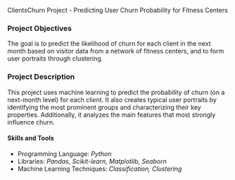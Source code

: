 
<h12>ClientsChurn Project - Predicting User Churn Probability for Fitness Centers</h2>

<h3>Project Objectives</h3>
<p>The goal is to predict the likelihood of churn for each client in the next month based on visitor data from a network of fitness centers, and to form user portraits through clustering.</p>

<h3>Project Description</h3>
<p>This project uses machine learning to predict the probability of churn (on a next-month level) for each client. It also creates typical user portraits by identifying the most prominent groups and characterizing their key properties. Additionally, it analyzes the main features that most strongly influence churn.</p>

<h4>Skills and Tools</h4>
<ul>
    <li>Programming Language: <i>Python</i></li>
    <li>Libraries: <i>Pandas, Scikit-learn, Matplotlib, Seaborn</i></li>
    <li>Machine Learning Techniques: <i>Classification, Clustering</i></li>
</ul>
